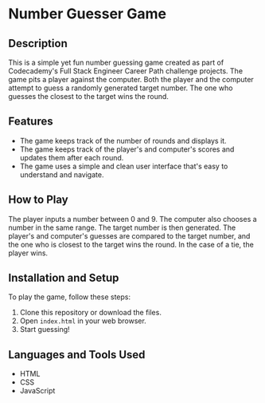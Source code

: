# Number Guesser Game

## Description

This is a simple yet fun number guessing game created as part of Codecademy's Full Stack Engineer Career Path challenge projects. The game pits a player against the computer. Both the player and the computer attempt to guess a randomly generated target number. The one who guesses the closest to the target wins the round.

## Features

- The game keeps track of the number of rounds and displays it.
- The game keeps track of the player's and computer's scores and updates them after each round.
- The game uses a simple and clean user interface that's easy to understand and navigate.

## How to Play

The player inputs a number between 0 and 9. The computer also chooses a number in the same range. The target number is then generated. The player's and computer's guesses are compared to the target number, and the one who is closest to the target wins the round. In the case of a tie, the player wins.

## Installation and Setup

To play the game, follow these steps:

1. Clone this repository or download the files.
2. Open `index.html` in your web browser.
3. Start guessing!

## Languages and Tools Used

- HTML
- CSS
- JavaScript
